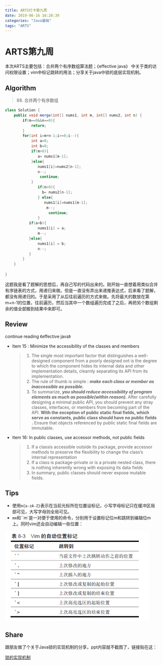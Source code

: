 ```yaml
---
title: ARTS打卡第九周
date: 2019-06-16 16:28:39
categories: "Java基础"
tags: "ARTS"
---
```


# ARTS第九周

本次ARTS主要包括：合并两个有序数组算法题；《effective java》 中关于类的访问权限设置；vim中标记跳转的用法；分享关于java中锁的底层实现机制。

<!--more-->

## Algorithm

> 88. 合并两个有序数组

```java
class Solution {
    public void merge(int[] nums1, int m, int[] nums2, int n) {
        if(m==0&&n==0){
            return;
        }
        for(int i=m+n-1;i>=0;i--){
            int a=0;
            int b=0;
            if(m>0){
               a= nums1[m-1]; 
            }else{
               nums1[i]=nums2[n-1];
               n--;
                continue;
            }
               if(n>0){
                 b= nums2[n-1];  
               } else{
                  nums1[i]=nums1[m-1];
                   m--;
                    continue;
               }
           if(a>b){
               nums1[i] = a;
               m--;
           }else{
               nums1[i] = b;
               n--;
           }
        }
    }
    
}
```

这题我是看了题解的思想后，再自己写的代码出来的。刚开始一直想着用类似合并有序链表的方式，用递归来做。但是一直没有弄出来递推表达式，后来看了题解，都没有用递归的。于是采用了从后往前遍历的方式来做。先将最大的数放在第m+n-1的位置，往前遍历，然后当其中一个数组遍历完成了之后，再把另个数组剩余的值全部搬到结果中来即可。

## Review

continue reading 《effective java》

- Item 15 : Minimize the accessibility of the classes and members

  > 1. The single most important factor that distinguishes a well-designed component from a poorly designed ont is the degree to which the component hides its internal data and other implementation details, clearnly separating its API from its implementation.
  > 2. The rule of thumb is simple : ***make each class or member as inaccessible as possible.***
  > 3. To summarize, ***you should reduce accessibility of program elements as much as possible(within reason).*** After carefully designing a minimal public API, you should prevent any stray classes, interfaces, or members from becoming part of the API. **With the exception of public static final fields, which serve as constants, public class should have no public fields .** Ensure that objects referenced by public static final fields are immutable.

- Item 16: In public classes, use accessor methods, not public fields

  > 1. If a classis accessible outside its package, provide accessor methods to preserve the flexibility to change the class’s internal representation
  > 2. If a class is package-private or is a private nested class, there is nothing inherently wrong with exposing its data fields
  > 3. In summary, public classes should never expose mutable fields.

## Tips

- 使用`m{a-zA-Z}`表示在当前光标所在位置设标记，小写字母标记只在缓冲区局部可见，大写字母则全局可见。
- `mm`和``m`是一对便于使用的命令，分别用于设置标记位m和跳转到编辑位m上。同时vim还会自动编辑一些位置：

![](ARTS-9\微信截图_20190616213221.png)

## Share

跟朋友做了个关于Java锁的实现机制的分享，ppt内容就不截图了，链接贴在这：

[锁的实现机制](https://github.com/Banana1995/PersonRepo/tree/master/Document/ShareDoc)